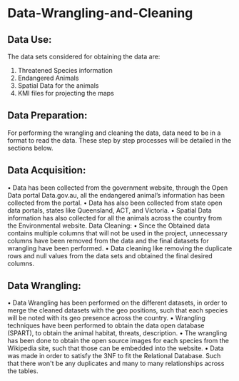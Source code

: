 # Data-Wrangling-and-Cleaning

## Data Use:

The data sets considered for obtaining the data are:

1. Threatened Species information
2. Endangered Animals
3. Spatial Data for the animals
4. KMI files for projecting the maps

## Data Preparation:

For performing the wrangling and cleaning the data, data need to be in a format to read the data.
These step by step processes will be detailed in the sections below.

## Data Acquisition:

• Data has been collected from the government website, through the Open Data portal
Data.gov.au, all the endangered animal’s information has been collected from the portal.
• Data has also been collected from state open data portals, states like Queensland, ACT, and
Victoria.
• Spatial Data information has also collected for all the animals across the country from the
Environmental website.
Data Cleaning:
• Since the Obtained data contains multiple columns that will not be used in the project,
unnecessary columns have been removed from the data and the final datasets for
wrangling have been performed.
• Data cleaning like removing the duplicate rows and null values from the data sets and
obtained the final desired columns.

## Data Wrangling:

• Data Wrangling has been performed on the different datasets, in order to merge the cleaned
datasets with the geo positions, such that each species will be noted with its geo presence
across the country.
• Wrangling techniques have been performed to obtain the data open database (SPART), to
obtain the animal habitat, threats, description.
• The wrangling has been done to obtain the open source images for each species from the
Wikipedia site, such that those can be embedded into the website.
• Data was made in order to satisfy the 3NF to fit the Relational Database. Such that there
won't be any duplicates and many to many relationships across the tables.
